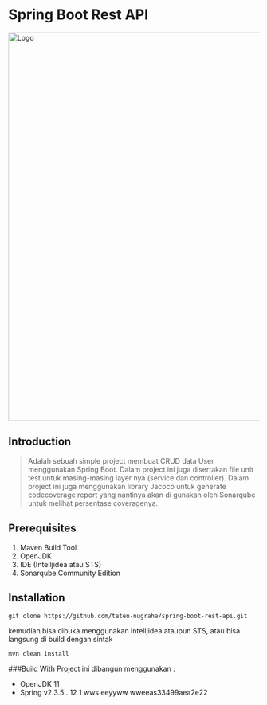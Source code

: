 # Spring Boot Rest API

<a href="https://github.com/teten-nugraha/spring-boot-rest-api">
    <img src="images/capture.png" alt="Logo" width="1000" height="780">
</a>

## Introduction

> Adalah sebuah simple project membuat CRUD data User menggunakan Spring Boot. Dalam project ini juga disertakan file unit test untuk masing-masing layer nya (service dan controller).
Dalam project ini juga menggunakan library Jacoco untuk generate codecoverage report yang nantinya akan di gunakan oleh Sonarqube untuk melihat persentase coveragenya.

## Prerequisites
1. Maven Build Tool
2. OpenJDK
3. IDE (Intelljidea atau STS)
4. Sonarqube Community Edition

## Installation

````
git clone https://github.com/teten-nugraha/spring-boot-rest-api.git
````

kemudian bisa dibuka menggunakan Intelljidea ataupun STS, atau bisa langsung di build dengan sintak

````
mvn clean install
````

###Build With
Project ini dibangun menggunakan :
- OpenJDK 11
- Spring v2.3.5 . 12 1
wws
eeyyww
wweeas33499aea2e22